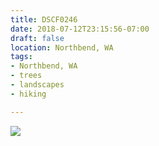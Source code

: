 ```yaml
---
title: DSCF0246
date: 2018-07-12T23:15:56-07:00
draft: false
location: Northbend, WA
tags:
- Northbend, WA
- trees
- landscapes
- hiking

---
```

![](https://d17enza3bfujl8.cloudfront.net/DSCF0246.jpg)
